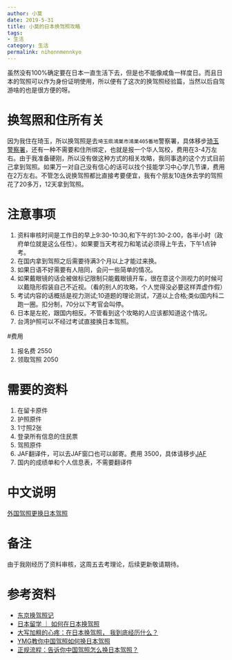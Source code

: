 ```yaml
---
author: 小莫
date: 2019-5-31
title: 小莫的日本换驾照攻略
tags:
- 生活
category: 生活
permalink: nihonnmennkyo
---
```

虽然没有100%确定要在日本一直生活下去，但是也不能像咸鱼一样度日。而且日本的驾照可以作为身份证明使用，所以便有了这次的换驾照经验篇，当然以后自驾游啥的也是很方便的呀。
<!-- more -->

# 换驾照和住所有关
因为我住在琦玉，所以换驾照是去`埼玉県鴻巣市鴻巣405番地`警察署，具体移步[琦玉警察署](https://www.police.pref.saitama.lg.jp/f0130/menkyo/gaikoku.html)，还有一种不需要和住所绑定，也就是报一个华人驾校，费用在3-4万左右。由于我准备硬刚，所以没有做这种方式的相关攻略，我同事选的这个方式目前己拿到驾照。如果万一对自己没有信心的话可以找个技能学习中心学几节课，费用在2万左右。不管怎么说换驾照都比直接考要便宜，我有个朋友10连休去学的驾照花了20多万，12天拿到驾照。

# 注意事项
1. 资料审核时间是工作日的早上9:30-10:30,和下午的1:30-2:00，各半小时（政府单位就是这么任性）。如果要当天考视力和笔试必须得上午去，下午1点钟考。
2. 在国内拿到驾照之后需要待满3个月以上才能过来换。
3. 如果日语不好需要有人陪同，会问一些简单的情况。
4. 如果戴眼镜的话会被做标记限制只能戴眼镜开车，很在意这个测视力的时候可以戴隐形假装自己不近视。（看的别人的攻略，个人觉得没必要这样弄虚作假）
5. 考试内容的话概括是视力测试;10道题的理论测试，7道以上合格;类似国内科二跑一圈。扣分制，70分以下考官会叫停。
6. 日本是左舵，跟国内相反。不管看到这个攻略的人应该都知道这个情况。
7. 台湾护照可以不经过考试直接换日本驾照。

#费用
1. 报名费 2550
2. 领取驾照 2050

# 需要的资料
1. 在留卡原件
2. 护照原件
3. 1寸照2张
4. 登录所有信息的住民票
5. 驾照原件
6. JAF翻译件，可以去JAF窗口也可以邮寄。费用 3500，具体请移步[JAF](http://www.jaf.or.jp/inter/translation/)
7. 国内的成绩单和个人信息表，不需要翻译件

# 中文说明
[外国驾照更换日本驾照](https://www.keishicho.metro.tokyo.jp/multilingual/chinese/traffic_safety/drivers_licenses/index.files/convert_license_chinese.pdf)


# 备注
由于我刚经历了资料审核，这周五去考理论，后续更新敬请期待。

# 参考资料
- [东京换驾照记](https://blog.xiangzhuyuan.com/tranfer-chinese-driver-license-to-japanese/)
- [日本留学 ｜ 如何在日本换驾照](https://baijiahao.baidu.com/s?id=1595714456461270665&wfr=spider&for=pc)
- [大写加粗的心疼：在日本换驾照， 我到底经历什么？](http://blog.sina.com.cn/s/blog_16ec33b7a0102x22s.html?tj=1)
- [YMG教你中国驾照如何换日本驾照](http://mini.eastday.com/bdmip/180404112201086.html#)
- [正规流程：告诉你中国驾照怎么换日本驾照？](https://baijiahao.baidu.com/s?id=1590619232778171249&wfr=spider&for=pc)
